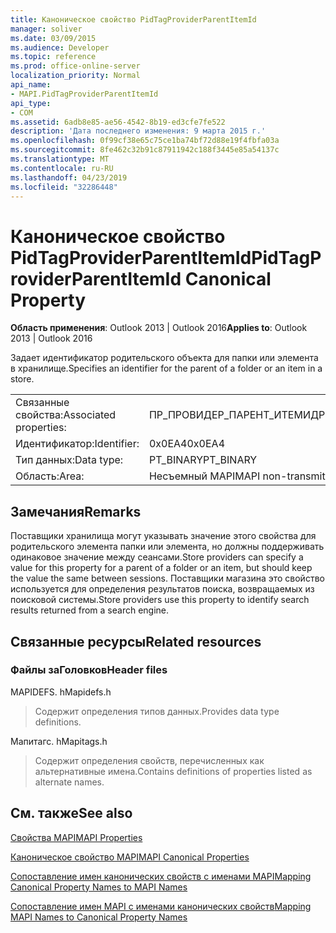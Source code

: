```yaml
---
title: Каноническое свойство PidTagProviderParentItemId
manager: soliver
ms.date: 03/09/2015
ms.audience: Developer
ms.topic: reference
ms.prod: office-online-server
localization_priority: Normal
api_name:
- MAPI.PidTagProviderParentItemId
api_type:
- COM
ms.assetid: 6adb8e85-ae56-4542-8b19-ed3cfe7fe522
description: 'Дата последнего изменения: 9 марта 2015 г.'
ms.openlocfilehash: 0f99cf38e65c75ce1ba74bf72d88e19f4fbfa03a
ms.sourcegitcommit: 8fe462c32b91c87911942c188f3445e85a54137c
ms.translationtype: MT
ms.contentlocale: ru-RU
ms.lasthandoff: 04/23/2019
ms.locfileid: "32286448"
---
```

# <a name="pidtagproviderparentitemid-canonical-property"></a><span data-ttu-id="7eabc-103">Каноническое свойство PidTagProviderParentItemId</span><span class="sxs-lookup"><span data-stu-id="7eabc-103">PidTagProviderParentItemId Canonical Property</span></span>

  
  
<span data-ttu-id="7eabc-104">**Область применения**: Outlook 2013 | Outlook 2016</span><span class="sxs-lookup"><span data-stu-id="7eabc-104">**Applies to**: Outlook 2013 | Outlook 2016</span></span> 
  
<span data-ttu-id="7eabc-105">Задает идентификатор родительского объекта для папки или элемента в хранилище.</span><span class="sxs-lookup"><span data-stu-id="7eabc-105">Specifies an identifier for the parent of a folder or an item in a store.</span></span>
  
|||
|:-----|:-----|
|<span data-ttu-id="7eabc-106">Связанные свойства:</span><span class="sxs-lookup"><span data-stu-id="7eabc-106">Associated properties:</span></span>  <br/> |<span data-ttu-id="7eabc-107">ПР_ПРОВИДЕР_ПАРЕНТ_ИТЕМИД</span><span class="sxs-lookup"><span data-stu-id="7eabc-107">PR_PROVIDER_PARENT_ITEMID</span></span>  <br/> |
|<span data-ttu-id="7eabc-108">Идентификатор:</span><span class="sxs-lookup"><span data-stu-id="7eabc-108">Identifier:</span></span>  <br/> |<span data-ttu-id="7eabc-109">0x0EA4</span><span class="sxs-lookup"><span data-stu-id="7eabc-109">0x0EA4</span></span>  <br/> |
|<span data-ttu-id="7eabc-110">Тип данных:</span><span class="sxs-lookup"><span data-stu-id="7eabc-110">Data type:</span></span>  <br/> |<span data-ttu-id="7eabc-111">PT_BINARY</span><span class="sxs-lookup"><span data-stu-id="7eabc-111">PT_BINARY</span></span>  <br/> |
|<span data-ttu-id="7eabc-112">Область:</span><span class="sxs-lookup"><span data-stu-id="7eabc-112">Area:</span></span>  <br/> |<span data-ttu-id="7eabc-113">Несъемный MAPI</span><span class="sxs-lookup"><span data-stu-id="7eabc-113">MAPI non-transmittable</span></span>  <br/> |
   
## <a name="remarks"></a><span data-ttu-id="7eabc-114">Замечания</span><span class="sxs-lookup"><span data-stu-id="7eabc-114">Remarks</span></span>

<span data-ttu-id="7eabc-115">Поставщики хранилища могут указывать значение этого свойства для родительского элемента папки или элемента, но должны поддерживать одинаковое значение между сеансами.</span><span class="sxs-lookup"><span data-stu-id="7eabc-115">Store providers can specify a value for this property for a parent of a folder or an item, but should keep the value the same between sessions.</span></span> <span data-ttu-id="7eabc-116">Поставщики магазина это свойство используется для определения результатов поиска, возвращаемых из поисковой системы.</span><span class="sxs-lookup"><span data-stu-id="7eabc-116">Store providers use this property to identify search results returned from a search engine.</span></span>
  
## <a name="related-resources"></a><span data-ttu-id="7eabc-117">Связанные ресурсы</span><span class="sxs-lookup"><span data-stu-id="7eabc-117">Related resources</span></span>

### <a name="header-files"></a><span data-ttu-id="7eabc-118">Файлы заГоловков</span><span class="sxs-lookup"><span data-stu-id="7eabc-118">Header files</span></span>

<span data-ttu-id="7eabc-119">MAPIDEFS. h</span><span class="sxs-lookup"><span data-stu-id="7eabc-119">Mapidefs.h</span></span>
  
> <span data-ttu-id="7eabc-120">Содержит определения типов данных.</span><span class="sxs-lookup"><span data-stu-id="7eabc-120">Provides data type definitions.</span></span>
    
<span data-ttu-id="7eabc-121">Мапитагс. h</span><span class="sxs-lookup"><span data-stu-id="7eabc-121">Mapitags.h</span></span>
  
> <span data-ttu-id="7eabc-122">Содержит определения свойств, перечисленных как альтернативные имена.</span><span class="sxs-lookup"><span data-stu-id="7eabc-122">Contains definitions of properties listed as alternate names.</span></span>
    
## <a name="see-also"></a><span data-ttu-id="7eabc-123">См. также</span><span class="sxs-lookup"><span data-stu-id="7eabc-123">See also</span></span>



[<span data-ttu-id="7eabc-124">Свойства MAPI</span><span class="sxs-lookup"><span data-stu-id="7eabc-124">MAPI Properties</span></span>](mapi-properties.md)
  
[<span data-ttu-id="7eabc-125">Каноническое свойство MAPI</span><span class="sxs-lookup"><span data-stu-id="7eabc-125">MAPI Canonical Properties</span></span>](mapi-canonical-properties.md)
  
[<span data-ttu-id="7eabc-126">Сопоставление имен канонических свойств с именами MAPI</span><span class="sxs-lookup"><span data-stu-id="7eabc-126">Mapping Canonical Property Names to MAPI Names</span></span>](mapping-canonical-property-names-to-mapi-names.md)
  
[<span data-ttu-id="7eabc-127">Сопоставление имен MAPI с именами канонических свойств</span><span class="sxs-lookup"><span data-stu-id="7eabc-127">Mapping MAPI Names to Canonical Property Names</span></span>](mapping-mapi-names-to-canonical-property-names.md)

